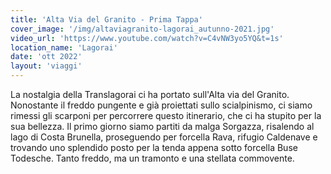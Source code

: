 ```yaml
---
title: 'Alta Via del Granito - Prima Tappa'
cover_image: '/img/altaviagranito-lagorai_autunno-2021.jpg'
video_url: 'https://www.youtube.com/watch?v=C4vNW3yo5YQ&t=1s'
location_name: 'Lagorai'
date: 'ott 2022'
layout: 'viaggi'
---
```

La nostalgia della Translagorai ci ha portato sull'Alta via del Granito.
Nonostante il freddo pungente e già proiettati sullo scialpinismo, ci siamo rimessi gli scarponi per percorrere questo itinerario, che ci ha stupito per la sua bellezza.
Il primo giorno siamo partiti da malga Sorgazza, risalendo al lago di Costa Brunella, proseguendo per forcella Rava, rifugio Caldenave e trovando uno splendido posto per la tenda appena sotto forcella Buse Todesche. Tanto freddo, ma un tramonto e una stellata commovente.
